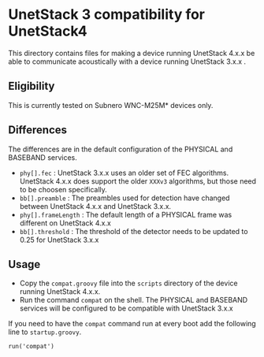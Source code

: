 # UnetStack 3 compatibility for UnetStack4

This directory contains files for making a device running UnetStack 4.x.x be able to communicate acoustically with a device running UnetStack 3.x.x . 

## Eligibility

This is currently tested on Subnero WNC-M25M* devices only.

## Differences

The differences are in the default configuration of the PHYSICAL and BASEBAND services.

- `phy[].fec` : UnetStack 3.x.x uses an older set of FEC algorithms. UnetStack 4.x.x does support the older `XXXv3` algorithms, but those need to be choosen specifically.
- `bb[].preamble` : The preambles used for detection have changed between UnetStack 4.x.x and UnetStack 3.x.x. 
- `phy[].frameLength` : The default length of a PHYSICAL frame was different on UnetStack 4.x.x
- `bb[].threshold` : The threshold of the detector needs to be updated to 0.25 for UnetStack 3.x.x

## Usage
- Copy the `compat.groovy` file into the `scripts` directory of the device running UnetStack 4.x.x.
- Run the command `compat` on the shell. The PHYSICAL and BASEBAND services will be configured to be compatible with UnetStack 3.x.x

If you need to have the `compat` command run at every boot add the following line to `startup.groovy`.



```
run('compat')
```
